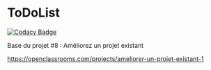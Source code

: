 ToDoList
========

[![Codacy Badge](https://api.codacy.com/project/badge/Grade/5d31f7fbc51e4ade9287dc0f0279aa52)](https://app.codacy.com/gh/siakamansaly/ToDoAndCo?utm_source=github.com&utm_medium=referral&utm_content=siakamansaly/ToDoAndCo&utm_campaign=Badge_Grade_Settings)

Base du projet #8 : Améliorez un projet existant

https://openclassrooms.com/projects/ameliorer-un-projet-existant-1
